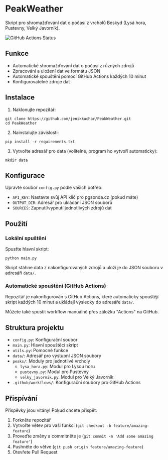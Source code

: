 # PeakWeather

Skript pro shromažďování dat o počasí z vrcholů Beskyd (Lysá hora, Pustevny, Velký Javorník).

![GitHub Actions Status](https://github.com/jenikkuchar/PeakWeather/workflows/Generate%20Weather%20Data/badge.svg)

## Funkce

- Automatické shromažďování dat o počasí z různých zdrojů
- Zpracování a uložení dat ve formátu JSON
- Automatické spouštění pomocí GitHub Actions každých 10 minut
- Konfigurovatelné zdroje dat

## Instalace

1. Naklonujte repozitář:
```
git clone https://github.com/jenikkuchar/PeakWeather.git
cd PeakWeather
```

2. Nainstalujte závislosti:
```
pip install -r requirements.txt
```

3. Vytvořte adresář pro data (volitelné, program ho vytvoří automaticky):
```
mkdir data
```

## Konfigurace

Upravte soubor `config.py` podle vašich potřeb:

- `API_KEY`: Nastavte svůj API klíč pro pgsonda.cz (pokud máte)
- `OUTPUT_DIR`: Adresář pro ukládání JSON souborů
- `SOURCES`: Zapnutí/vypnutí jednotlivých zdrojů dat

## Použití

### Lokální spuštění

Spusťte hlavní skript:
```
python main.py
```

Skript stáhne data z nakonfigurovaných zdrojů a uloží je do JSON souboru v adresáři `data/`.

### Automatické spouštění (GitHub Actions)

Repozitář je nakonfigurován s GitHub Actions, které automaticky spouštějí skript každých 10 minut a ukládají výsledky do adresáře `data/`. 

Můžete také spustit workflow manuálně přes záložku "Actions" na GitHub.

## Struktura projektu

- `config.py`: Konfigurační soubor
- `main.py`: Hlavní spouštěcí skript
- `utils.py`: Pomocné funkce
- `data/`: Adresář pro výstupní JSON soubory
- `peaks/`: Moduly pro jednotlivé vrcholy
  - `lysa_hora.py`: Modul pro Lysou horu
  - `pustevny.py`: Modul pro Pustevny
  - `velky_javornik.py`: Modul pro Velký Javorník
- `.github/workflows/`: Konfigurační soubory pro GitHub Actions

## Přispívání

Příspěvky jsou vítány! Pokud chcete přispět:

1. Forkněte repozitář
2. Vytvořte větev pro vaši funkci (`git checkout -b feature/amazing-feature`)
3. Proveďte změny a commitněte je (`git commit -m 'Add some amazing feature'`)
4. Pushněte do větve (`git push origin feature/amazing-feature`)
5. Otevřete Pull Request
